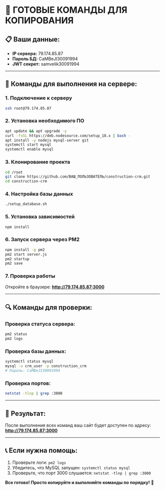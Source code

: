 # 🚀 ГОТОВЫЕ КОМАНДЫ ДЛЯ КОПИРОВАНИЯ

## 📋 Ваши данные:
- **IP сервера:** 79.174.85.87
- **Пароль БД:** CaMBeJI30091994
- **JWT секрет:** samvelik30091994

---

## 🔧 Команды для выполнения на сервере:

### 1. Подключение к серверу
```bash
ssh root@79.174.85.87
```

### 2. Установка необходимого ПО
```bash
apt update && apt upgrade -y
curl -fsSL https://deb.nodesource.com/setup_18.x | bash -
apt install -y nodejs mysql-server git
systemctl start mysql
systemctl enable mysql
```

### 3. Клонирование проекта
```bash
cd /root
git clone https://github.com/ВАШ_ПОЛЬЗОВАТЕЛЬ/construction-crm.git
cd construction-crm
```

### 4. Настройка базы данных
```bash
./setup_database.sh
```

### 5. Установка зависимостей
```bash
npm install
```

### 6. Запуск сервера через PM2
```bash
npm install -g pm2
pm2 start server.js
pm2 startup
pm2 save
```

### 7. Проверка работы
Откройте в браузере: **http://79.174.85.87:3000**

---

## 🔍 Команды для проверки:

### Проверка статуса сервера:
```bash
pm2 status
pm2 logs
```

### Проверка базы данных:
```bash
systemctl status mysql
mysql -u crm_user -p construction_crm
# Пароль: CaMBeJI30091994
```

### Проверка портов:
```bash
netstat -tlnp | grep :3000
```

---

## 🎯 Результат:
После выполнения всех команд ваш сайт будет доступен по адресу:
**http://79.174.85.87:3000**

---

## 📞 Если нужна помощь:
1. Проверьте логи: `pm2 logs`
2. Убедитесь, что MySQL запущен: `systemctl status mysql`
3. Проверьте, что порт 3000 слушается: `netstat -tlnp | grep :3000`

**Все готово! Просто копируйте и выполняйте команды по порядку!** 🚀